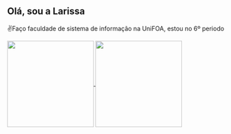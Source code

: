 ## Olá, sou a Larissa

<p>✌️Faço faculdade de sistema de informação na UniFOA, estou no 6º periodo</p>

<a href="https://github.com/baeguk/convoychat">
  <img height=200 align="center" src="https://github-readme-stats.vercel.app/api/top-langs/?username=baeguk&layout=donut&theme=dracula" />
</a>
<a href="https://github.com/baeguk/baeguk/assets/102618834/97b23592-633a-4f15-bdeb-90e7a91bafab">
  <img height=200 align="center" src="https://github.com/baeguk/baeguk/assets/102618834/97b23592-633a-4f15-bdeb-90e7a91bafab" />
</a>


